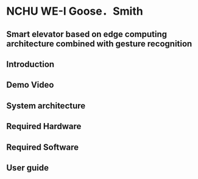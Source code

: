 # NCHU WE-I Goose．Smith
## Smart elevator based on edge computing architecture combined with gesture recognition
## Introduction
## Demo Video
## System architecture
## Required Hardware
## Required Software
## User guide

